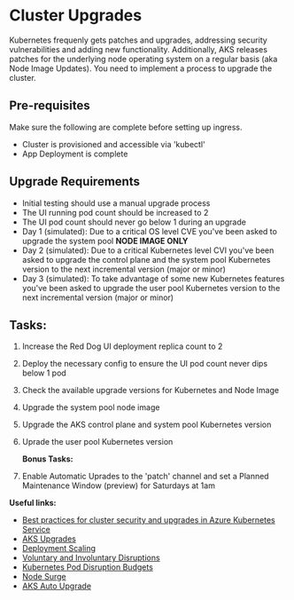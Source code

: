 # Cluster Upgrades

Kubernetes frequenly gets patches and upgrades, addressing security vulnerabilities and adding new functionality. Additionally, AKS releases patches for the underlying node operating system on a regular basis (aka Node Image Updates). You need to implement a process to upgrade the cluster.

## Pre-requisites

Make sure the following are complete before setting up ingress.

* Cluster is provisioned and accessible via 'kubectl'
* App Deployment is complete

## Upgrade Requirements

* Initial testing should use a manual upgrade process
* The UI running pod count should be increased to 2
* The UI pod count should never go below 1 during an upgrade
* Day 1 (simulated): Due to a critical OS level CVE you've been asked to upgrade the system pool **NODE IMAGE ONLY**
* Day 2 (simulated): Due to a critical Kubernetes level CVI you've been asked to upgrade the control plane and the system pool Kubernetes version to the next incremental version (major or minor)
* Day 3 (simulated): To take advantage of some new Kubernetes features you've been asked to upgrade the user pool Kubernetes version to the next incremental version (major or minor)

## Tasks:

1. Increase the Red Dog UI deployment replica count to 2
2. Deploy the necessary config to ensure the UI pod count never dips below 1 pod
3. Check the available upgrade versions for Kubernetes and Node Image
4. Upgrade the system pool node image
5. Upgrade the AKS control plane and system pool Kubernetes version
6. Uprade the user pool Kubernetes version

    **Bonus Tasks:**
7. Enable Automatic Uprades to the 'patch' channel and set a Planned Maintenance Window (preview) for Saturdays at 1am


**Useful links:**

* [Best practices for cluster security and upgrades in Azure Kubernetes Service](https://docs.microsoft.com/en-us/azure/aks/operator-best-practices-cluster-security?tabs=azure-cli)
* [AKS Upgrades](https://docs.microsoft.com/en-us/azure/aks/upgrade-cluster?tabs=azure-cli)
* [Deployment Scaling](https://kubernetes.io/docs/concepts/workloads/controllers/deployment/#scaling-a-deployment)
* [Voluntary and Involuntary Disruptions](https://kubernetes.io/docs/concepts/workloads/pods/disruptions/)
* [Kubernetes Pod Disruption Budgets](https://kubernetes.io/docs/tasks/run-application/configure-pdb/)
* [Node Surge](https://docs.microsoft.com/en-us/azure/aks/upgrade-cluster?tabs=azure-cli#customize-node-surge-upgrade)
* [AKS Auto Upgrade](https://docs.microsoft.com/en-us/azure/aks/auto-upgrade-cluster)
  